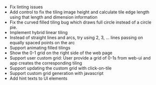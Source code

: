 * Fix linting issues
* Add control to fix the tiling image height and calculate tile edge length using that length and dimension information
* Fix the curved filled tiling bug which draws full circle instead of a circle pie.
* Implement hybrid linear tiling
* Instead of straight lines and arcs, try using 2, 3, ... lines passing on equally spaced points on the arc
* Support animating filled tilings
* Show the 0-1 grid on the right side of the web page
* Support user custom grid: User provide a grid of 0-1s from web-ui and app creates the corresponding tiling
* Support updating the custom grid with click-on-tile
* Support custom grid generation with javascript
* Add hint texts to UI elements
